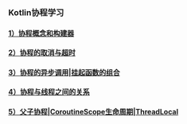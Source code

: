 ### Kotlin协程学习

#### [1）协程概念和构建器](/coroutines/1）协程概念和构建器.md)

#### [2）协程的取消与超时](/coroutines/2）协程的取消与超时.md)

#### [3）协程的异步调用|挂起函数的组合](/coroutines/3）协程的异步调用|挂起函数的组合.md)

#### [4）协程与线程之间的关系](/coroutines/4）协程与线程之间的关系.md)

#### [5）父子协程|CoroutineScope生命周期|ThreadLocal](/coroutines/5）父子协程|CoroutineScope生命周期|ThreadLocal.md)

